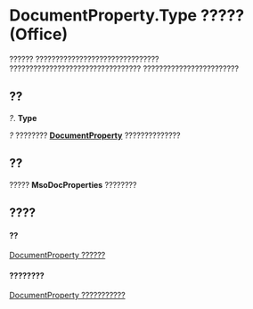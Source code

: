 
# DocumentProperty.Type ????? (Office)

?????? ??????????????????????????????? ????????????????????????????????? ????????????????????????


## ??

 _?_. **Type**

 _?_ ???????? **[DocumentProperty](dd54ca3c-e0e2-4816-539a-17c5b4a928b1.md)** ??????????????


## ??

?????  **MsoDocProperties** ????????


## ????


#### ??


[DocumentProperty ??????](dd54ca3c-e0e2-4816-539a-17c5b4a928b1.md)
#### ????????


[DocumentProperty ???????????](http://msdn.microsoft.com/library/568da0ff-fa90-150a-06ec-611de886334e%28Office.15%29.aspx)